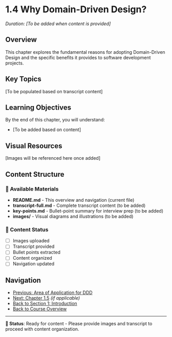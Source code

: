 # 1.4 Why Domain-Driven Design?
*Duration: [To be added when content is provided]*

## Overview
This chapter explores the fundamental reasons for adopting Domain-Driven Design and the specific benefits it provides to software development projects.

## Key Topics
[To be populated based on transcript content]

## Learning Objectives
By the end of this chapter, you will understand:
- [To be added based on content]

## Visual Resources
[Images will be referenced here once added]

## Content Structure

### 📝 Available Materials
- **README.md** - This overview and navigation (current file)
- **transcript-full.md** - Complete transcript content (to be added)
- **key-points.md** - Bullet-point summary for interview prep (to be added)
- **images/** - Visual diagrams and illustrations (to be added)

### 🎯 Content Status
- [ ] Images uploaded
- [ ] Transcript provided
- [ ] Bullet points extracted
- [ ] Content organized
- [ ] Navigation updated

## Navigation
- [Previous: Area of Application for DDD](../1.3-area-of-application/README.md)
- [Next: Chapter 1.5](../1.5-next-chapter/README.md) *(if applicable)*
- [Back to Section 1: Introduction](../README.md)
- [Back to Course Overview](../../README.md)

---

**📌 Status**: Ready for content - Please provide images and transcript to proceed with content organization.